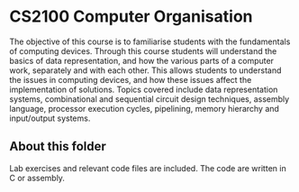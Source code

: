 # CS2100 Computer Organisation

The objective of this course is to familiarise students with the fundamentals of computing devices. 
Through this course students will understand the basics of data representation, and how the various parts of a computer work, separately and with each other. 
This allows students to understand the issues in computing devices, and how these issues affect the implementation of solutions. 
Topics covered include data representation systems, combinational and sequential circuit design techniques, assembly language, processor execution cycles, pipelining, memory hierarchy and input/output systems.

## About this folder

Lab exercises and relevant code files are included. The code are written in C or assembly.
